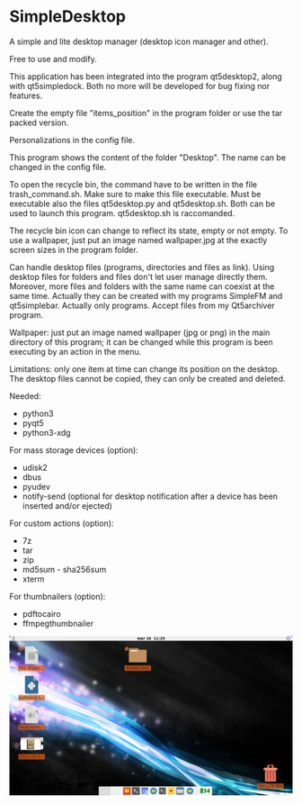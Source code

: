 # SimpleDesktop
A simple and lite desktop manager (desktop icon manager and other).


Free to use and modify.

This application has been integrated into the program qt5desktop2, along with qt5simpledock. Both no more will be developed for bug fixing nor features.

Create the empty file "items_position" in the program folder or use the tar packed version.

Personalizations in the config file.

This program shows the content of the folder "Desktop". The name can be changed in the config file.

To open the recycle bin, the command have to be written in the file trash_command.sh. Make sure to make this file executable. Must be executable also the files qt5desktop.py and qt5desktop.sh. Both can be used to launch this program. qt5desktop.sh is raccomanded.

The recycle bin icon can change to reflect its state, empty or not empty. To use a wallpaper, just put an image named wallpaper.jpg at the exactly screen sizes in the program folder.

Can handle desktop files (programs, directories and files as link). Using desktop files for folders and files don't let user manage directly them. Moreover, more files and folders with the same name can coexist at the same time. Actually they can be created with my programs SimpleFM and qt5simplebar. Actually only programs. Accept files from my Qt5archiver program.

Wallpaper: just put an image named wallpaper (jpg or png) in the main directory of this program; it can be changed while this program is been executing by an action in the menu.

Limitations: only one item at time can change its position on the desktop. The desktop files cannot be copied, they can only be created and deleted.

Needed:
- python3
- pyqt5
- python3-xdg

For mass storage devices (option):
- udisk2
- dbus
- pyudev
- notify-send (optional for desktop notification after a device has been inserted and/or ejected)

For custom actions (option):
- 7z
- tar
- zip
- md5sum - sha256sum
- xterm

For thumbnailers (option):
- pdftocairo
- ffmpegthumbnailer

![My image](https://github.com/frank038/SimpleDesktop/blob/main/screenshot1.jpg)
